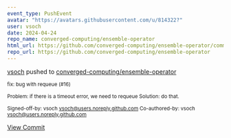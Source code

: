 ```yaml
---
event_type: PushEvent
avatar: "https://avatars.githubusercontent.com/u/814322?"
user: vsoch
date: 2024-04-24
repo_name: converged-computing/ensemble-operator
html_url: https://github.com/converged-computing/ensemble-operator/commit/c00f92a8e008eebf78d92db8cf81fa15eed58209
repo_url: https://github.com/converged-computing/ensemble-operator
---
```


<a href='https://github.com/vsoch' target='_blank'>vsoch</a> pushed to <a href='https://github.com/converged-computing/ensemble-operator' target='_blank'>converged-computing/ensemble-operator</a>

<small>fix: bug with requeue (#16)

Problem: if there is a timeout error, we need to requeue
Solution: do that.

Signed-off-by: vsoch <vsoch@users.noreply.github.com>
Co-authored-by: vsoch <vsoch@users.noreply.github.com></small>

<a href='https://github.com/converged-computing/ensemble-operator/commit/c00f92a8e008eebf78d92db8cf81fa15eed58209' target='_blank'>View Commit</a>